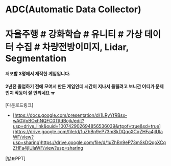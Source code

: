 # ADC(Automatic Data Collector)
# 자율주행 # 강화학습 # 유니티 # 가상 데이터 수집 # 차량전방이미지, Lidar, Segmentation # 

#### 저포함 3명에서 제작한 게임입니다. 
#### 2년전 졸업하기 전에 모여서 만든 게임인데 시간이 지나서 올릴려고 보니깐 어디가 문제인지 작동이 잘 안되네요 ㅠ


[다운로드링크]
- [https://docs.google.com/presentation/d/1LRyYfRBsx-wAGVpBOxhNQFC0TttdBojk/edit?usp=drive_link&ouid=100742902694856536039&rtpof=true&sd=true](https://drive.google.com/file/d/1uZhBn9eP73mSkDQqoXCqZHFa4jIUlaWF/view?usp=sharing)https://drive.google.com/file/d/1uZhBn9eP73mSkDQqoXCqZHFa4jIUlaWF/view?usp=sharing

[발표PPT]
